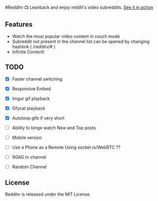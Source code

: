 #Redditv :tv:
Leanback and enjoy reddit's video subreddits. [See it in action](https://avinayak.github.io/redditv/)

Features
--------

* Watch the most popular video content in couch mode
* Subreddit not present in the channel list can be opened by changing hashlink ( /redditv/#<SubredditName> )
* Infinite Content!


TODO
----

 - [x] Faster channel switching
 - [x] Responsive Embed
 - [x] Imgur gif playback
 - [x] Gfycat playback
 - [x] Autoloop gifs if very short
 - [ ] Ability to binge watch New and Top posts
 - [ ] Mobile version
 - [ ] Use a Phone as a Remote Using socket.io/WebRTC ??
 - [ ] 9GAG.tv channel
 - [ ] Random Channel


License
-------

Redditv is released under the MIT License.


